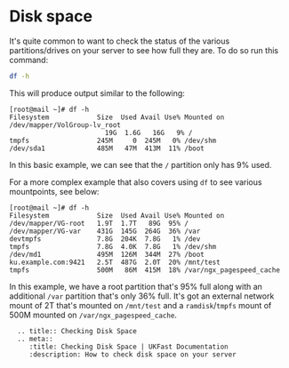 # Disk space

It's quite common to want to check the status of the various partitions/drives on your server to see how full they are. To do so run this command:

```bash
df -h
```

This will produce output similar to the following: 

```console
[root@mail ~]# df -h
Filesystem            Size  Used Avail Use% Mounted on
/dev/mapper/VolGroup-lv_root
                        19G  1.6G   16G   9% /
tmpfs                 245M     0  245M   0% /dev/shm
/dev/sda1             485M   47M  413M  11% /boot
```

In this basic example, we can see that the `/` partition only has 9% used.

For a more complex example that also covers using `df` to see various mountpoints, see below:

```console
[root@mail ~]# df -h
Filesystem            Size  Used Avail Use% Mounted on
/dev/mapper/VG-root   1.9T  1.7T   89G  95% /
/dev/mapper/VG-var    431G  145G  264G  36% /var
devtmpfs              7.8G  204K  7.8G   1% /dev
tmpfs                 7.8G  4.0K  7.8G   1% /dev/shm
/dev/md1              495M  126M  344M  27% /boot
ku.example.com:9421   2.5T  487G  2.0T  20% /mnt/test
tmpfs                 500M   86M  415M  18% /var/ngx_pagespeed_cache
```

In this example, we have a root partition that's 95% full along with an additional `/var` partition that's only 36% full.
It's got an external network mount of 2T that's mounted on `/mnt/test` and a `ramdisk`/`tmpfs` mount of 500M mounted on `/var/ngx_pagespeed_cache`.

```eval_rst
  .. title:: Checking Disk Space
  .. meta::
     :title: Checking Disk Space | UKFast Documentation
     :description: How to check disk space on your server
```
